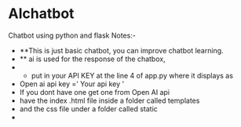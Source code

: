 # AIchatbot
Chatbot using python and flask 
 Notes:- 
- **This is just basic chatbot, you can improve chatbot learning.
- ** ai is used for the response of the chatbox,
- * put in your API KEY at the line 4 of app.py where it displays as 
- Open ai api key ='  Your api key '
- If you dont have one get one from Open AI api
- have the index .html file inside a folder called templates 
- and the css file under a folder called static
- 
